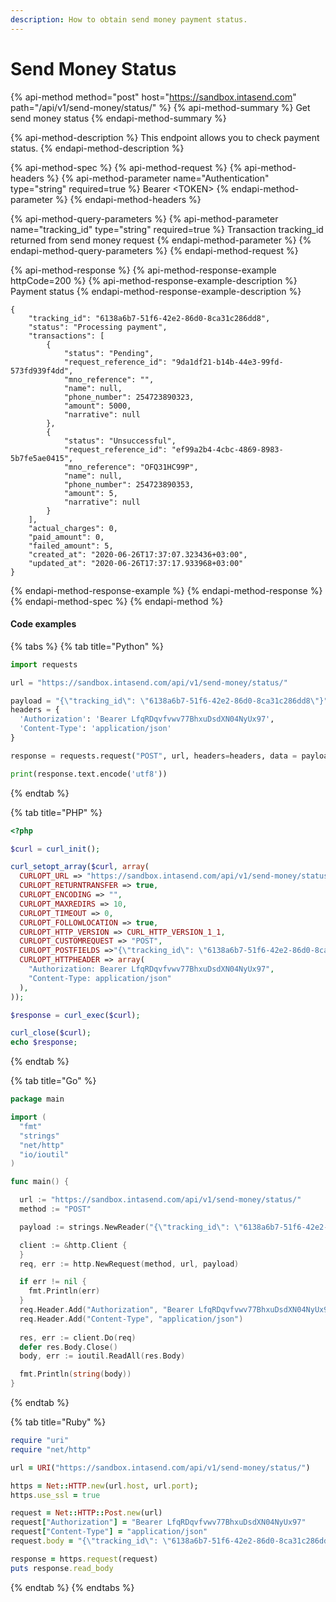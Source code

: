 ```yaml
---
description: How to obtain send money payment status.
---
```


# Send Money Status

{% api-method method="post" host="https://sandbox.intasend.com" path="/api/v1/send-money/status/" %}
{% api-method-summary %}
Get send money status
{% endapi-method-summary %}

{% api-method-description %}
This endpoint allows you to check payment status.
{% endapi-method-description %}

{% api-method-spec %}
{% api-method-request %}
{% api-method-headers %}
{% api-method-parameter name="Authentication" type="string" required=true %}
Bearer &lt;TOKEN&gt;
{% endapi-method-parameter %}
{% endapi-method-headers %}

{% api-method-query-parameters %}
{% api-method-parameter name="tracking\_id" type="string" required=true %}
Transaction tracking\_id returned from send money request
{% endapi-method-parameter %}
{% endapi-method-query-parameters %}
{% endapi-method-request %}

{% api-method-response %}
{% api-method-response-example httpCode=200 %}
{% api-method-response-example-description %}
Payment status
{% endapi-method-response-example-description %}

```
{
    "tracking_id": "6138a6b7-51f6-42e2-86d0-8ca31c286dd8",
    "status": "Processing payment",
    "transactions": [
        {
            "status": "Pending",
            "request_reference_id": "9da1df21-b14b-44e3-99fd-573fd939f4dd",
            "mno_reference": "",
            "name": null,
            "phone_number": 254723890323,
            "amount": 5000,
            "narrative": null
        },
        {
            "status": "Unsuccessful",
            "request_reference_id": "ef99a2b4-4cbc-4869-8983-5b7fe5ae0415",
            "mno_reference": "OFQ31HC99P",
            "name": null,
            "phone_number": 254723890353,
            "amount": 5,
            "narrative": null
        }
    ],
    "actual_charges": 0,
    "paid_amount": 0,
    "failed_amount": 5,
    "created_at": "2020-06-26T17:37:07.323436+03:00",
    "updated_at": "2020-06-26T17:37:17.933968+03:00"
}
```
{% endapi-method-response-example %}
{% endapi-method-response %}
{% endapi-method-spec %}
{% endapi-method %}

#### Code examples

{% tabs %}
{% tab title="Python" %}
```python
import requests

url = "https://sandbox.intasend.com/api/v1/send-money/status/"

payload = "{\"tracking_id\": \"6138a6b7-51f6-42e2-86d0-8ca31c286dd8\"}"
headers = {
  'Authorization': 'Bearer LfqRDqvfvwv77BhxuDsdXN04NyUx97',
  'Content-Type': 'application/json'
}

response = requests.request("POST", url, headers=headers, data = payload)

print(response.text.encode('utf8'))

```
{% endtab %}

{% tab title="PHP" %}
```php
<?php

$curl = curl_init();

curl_setopt_array($curl, array(
  CURLOPT_URL => "https://sandbox.intasend.com/api/v1/send-money/status/",
  CURLOPT_RETURNTRANSFER => true,
  CURLOPT_ENCODING => "",
  CURLOPT_MAXREDIRS => 10,
  CURLOPT_TIMEOUT => 0,
  CURLOPT_FOLLOWLOCATION => true,
  CURLOPT_HTTP_VERSION => CURL_HTTP_VERSION_1_1,
  CURLOPT_CUSTOMREQUEST => "POST",
  CURLOPT_POSTFIELDS =>"{\"tracking_id\": \"6138a6b7-51f6-42e2-86d0-8ca31c286dd8\"}",
  CURLOPT_HTTPHEADER => array(
    "Authorization: Bearer LfqRDqvfvwv77BhxuDsdXN04NyUx97",
    "Content-Type: application/json"
  ),
));

$response = curl_exec($curl);

curl_close($curl);
echo $response;

```
{% endtab %}

{% tab title="Go" %}
```go
package main

import (
  "fmt"
  "strings"
  "net/http"
  "io/ioutil"
)

func main() {

  url := "https://sandbox.intasend.com/api/v1/send-money/status/"
  method := "POST"

  payload := strings.NewReader("{\"tracking_id\": \"6138a6b7-51f6-42e2-86d0-8ca31c286dd8\"}")

  client := &http.Client {
  }
  req, err := http.NewRequest(method, url, payload)

  if err != nil {
    fmt.Println(err)
  }
  req.Header.Add("Authorization", "Bearer LfqRDqvfvwv77BhxuDsdXN04NyUx97")
  req.Header.Add("Content-Type", "application/json")
  
  res, err := client.Do(req)
  defer res.Body.Close()
  body, err := ioutil.ReadAll(res.Body)

  fmt.Println(string(body))
}
```
{% endtab %}

{% tab title="Ruby" %}
```ruby
require "uri"
require "net/http"

url = URI("https://sandbox.intasend.com/api/v1/send-money/status/")

https = Net::HTTP.new(url.host, url.port);
https.use_ssl = true

request = Net::HTTP::Post.new(url)
request["Authorization"] = "Bearer LfqRDqvfvwv77BhxuDsdXN04NyUx97"
request["Content-Type"] = "application/json"
request.body = "{\"tracking_id\": \"6138a6b7-51f6-42e2-86d0-8ca31c286dd8\"}"

response = https.request(request)
puts response.read_body

```
{% endtab %}
{% endtabs %}



